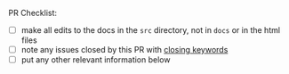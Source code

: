 <!--
Thank you for pull request!

Please note that the `docs` subdir is generated from the sphinx sources in `src`, changes 
to `.html` files will only be effective if applied to the respective `.rst`.
-->

PR Checklist:

- [ ] make all edits to the docs in the `src` directory, not in `docs` or in the html files
- [ ] note any issues closed by this PR with [closing keywords](https://help.github.com/articles/closing-issues-using-keywords)
- [ ] put any other relevant information below
